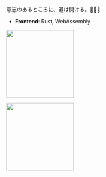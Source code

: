 
意志のあるところに、道は開ける。🍭🍭🍭


- **Frontend**: Rust, WebAssembly 

<img src="https://github-readme-stats.vercel.app/api?username=randoruf&count_private=true" height="180" />

<img src="https://github-readme-stats.vercel.app/api/top-langs/?username=randoruf&langs_count=8&hide=html,css&layout=compact" height="180" /></a>
